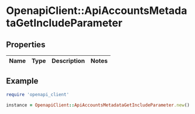 # OpenapiClient::ApiAccountsMetadataGetIncludeParameter

## Properties

| Name | Type | Description | Notes |
| ---- | ---- | ----------- | ----- |

## Example

```ruby
require 'openapi_client'

instance = OpenapiClient::ApiAccountsMetadataGetIncludeParameter.new()
```

